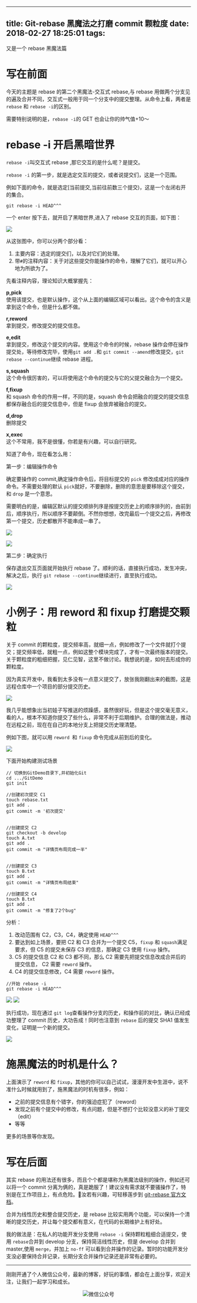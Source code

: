 
---
title: Git-rebase 黑魔法之打磨 commit 颗粒度
date: 2018-02-27 18:25:01
tags:
---

 又是一个 rebase 黑魔法篇
<!--more-->

# 写在前面

今天的主题是 rebase 的第二个黑魔法-交互式 rebase,与 rebase 用做两个分支见的遍及合并不同，交互式一般用于同一个分支中的提交整理。从命令上看，两者是 ` rebase ` 和 ` rebase -i `的区别。

需要特别说明的是，` rebase -i `的 GET 也会让你的帅气值+10～

# rebase -i 开启黑暗世界

`rebase -i`叫交互式 rebase ,那它交互的是什么呢？是提交。

`rebase -i` 的第一步，就是选定交互的提交，或者说提交们，这是一个范围。

 例如下面的命令，就是选定[当前提交,当前往前数三个提交)，这是一个左闭右开的集合。
```
git rebase -i HEAD^^^
```

一个 enter 按下去，就开启了黑暗世界,进入了 rebase 交互的页面，如下图：

![](http://raw.githubusercontent.com/DRPrincess/BlogImages/master/qiniu/83501cee8c23ee4b71e878eed2fcb2d9.png)

从这张图中，你可以分两个部分看：  
1. 主要内容：选定的提交们，以及对它们的处理。  
2. 带`#`的注释内容：关于对这些提交你能操作的命令，理解了它们，就可以开心地为所欲为了。

先看注释内容，理论知识大概掌握先：

**p,pick**   
使用该提交，也是默认操作，这个从上面的编辑区域可以看出。这个命令的含义是拿到这个命令，但是什么都不做。  

**r,reword**  
拿到提交，修改提交的提交信息。

**e,edit**   
拿到提交，修改这个提交的内容。使用这个命令的时候，rebase 操作会停在操作提交处，等待修改完毕，使用`git add .`和 `git commit --amend`修改提交，`git rebase --continue`继续 rebase 进程。

**s,squash**   
这个命令很厉害的，可以将使用这个命令的提交与它的父提交融合为一个提交。

**f,fixup**   
和 squash 命令的作用一样，不同的是，squash 命令会把融合的提交的提交信息都保存融合后的提交信息中，但是 fixup 会放弃被融合的提交。

**d,drop**  
删除提交

**x,exec**  
这个不常用，我不是很懂，你若是有兴趣，可以自行研究。


知道了命令，现在看怎么用：

第一步：编辑操作命令  

确定要操作的 commit,确定操作命令后，将目标提交的 `pick` 修改成成对应的操作命令。不需要处理的默认 `pick`就好，不要删除，删除的意思是要移除这个提交，和 `drop` 是一个意思。

需要明白的是，编辑区默认的提交顺排列序是按提交历史上的顺序排列的，由前到后，顺序执行，所以顺序不要颠倒。不然你想想，改完最后一个提交之后，再修改第一个提交，历史都散开不能串成一串了。

![](http://raw.githubusercontent.com/DRPrincess/BlogImages/master/qiniu/23085c5bc1ef65b12f3799eb74e1ae14.png)

![](http://raw.githubusercontent.com/DRPrincess/BlogImages/master/qiniu/fbdcb9e57e16df5c30b84888ba7076d8.png)


第二步：确定执行  

保存退出交互页面就开始执行 rebase 了。顺利的话，直接执行成功，发生冲突，解决之后，执行 `git rebase --continue`继续进行，直至执行成功。

![](http://raw.githubusercontent.com/DRPrincess/BlogImages/master/qiniu/ce9168ec8f5e99dde4b8c6773c6d908d.png)


# 小例子：用 reword 和 fixup 打磨提交颗粒


关于 commit 的颗粒度，提交频率高，就细一点，例如修改了一个文件就打个提交；提交频率低，就粗一点，例如这整个模块完成了，才有一次最终版本的提交。关于颗粒度的粗细把握，见仁见智，这里不做讨论。我想说的是，如何去形成你的颗粒度。

因为真实开发中，我看到太多没有一点意义提交了，放张我刚翻出来的截图，这是远程仓库中一个项目的部分提交历史。

![](http://raw.githubusercontent.com/DRPrincess/BlogImages/master/qiniu/8aaa34dd181cc78e312824a7bc4808c2.png)

我几乎能想象出当初娃子写推送的烦躁感，虽然很好玩，但是这个提交毫无意义，看的人，根本不知道你提交了些什么，非常不利于后期维护。合理的做法是，推动在远程之前，现在在自己的本地分支上把提交历史理清楚。


例如下图，就可以用 `reword `和 `fixup` 命令完成从前到后的变化。

![](http://raw.githubusercontent.com/DRPrincess/BlogImages/master/qiniu/1dc954ff48cc92c871c8baa574c8211c.png)

下面开始构建测试场景
```
// 切换到GitDemo目录下,并初始化Git
cd .../GitDemo  
git init  

//创建初次提交 C1
touch rebase.txt
git add .
git commit -m '初次提交'  


//创建提交 C2
git checkout -b develop
touch A.txt
git add .
git commit -m "详情页布局完成一半"


//创建提交 C3
touch B.txt
git add .
git commit -m "详情页布局结束"

//创建提交 C4
touch B.txt
git add .
git commit -m "修复了2个bug"

```

分析：
1. 改动范围有 C2，C3，C4，确定使用 `HEAD^^^`
2. 要达到如上场景，要把 C2 和 C3 合并为一个提交 C5，`fixup` 和 `squash`满足要求，但 C5 的提交未保存 C3 的信息，那确定 C3 使用  `fixup` 操作。
3. C5 的提交信息 C2 和 C3 都不同，那么 C2 需要先把提交信息改成合并后的提交信息， C2 需要 `reword` 操作。
4. C4 的提交信息修改，C4 需要 `reword` 操作。

```
//开始 rebase -i
git rebase -i HEAD^^^
```

![](http://raw.githubusercontent.com/DRPrincess/BlogImages/master/qiniu/3d90dfdc1505939e060f788c69d1bef3.png)
![](http://raw.githubusercontent.com/DRPrincess/BlogImages/master/qiniu/7540658dc8ed1940d6f43c6735020635.png)

执行成功，现在通过 `git log`查看操作分支的历史，和操作前的对比，确认已经成功整理了 commit 历史，大功告成！同时也注意到 `rebase` 后的提交 SHA1 值发生变化，证明是一个新的提交。

![](http://raw.githubusercontent.com/DRPrincess/BlogImages/master/qiniu/505fca382c3e617cf411e0045fd53776.png)


# 施黑魔法的时机是什么？

上面演示了 `reword` 和 `fixup`，其他的你可以自己试试，漫漫开发中生涯中，说不准什么时候就用到了，施黑魔法的时机有很多，例如：

- 之前的提交信息有个错字，你的强迫症犯了（reword）
- 发现之前有个提交中的修改，有点问题，但是不想打个比较没意义的补丁提交（edit）
- 等等

更多的场景等你发现。


# 写在后面

其实 rebase 的用法还有很多，而且个个都是堪称为黑魔法级别的操作，例如还可以将一个 commit 分离为俩的，真是跪服了！建议没有需求就不要骚操作了，特别是在工作项目上，有点危险。汝若有兴趣，可轻移莲步到 [git-rebase 官方文档](https://git-scm.com/docs/git-rebase)。

合并为线性历史和整合提交历史，是 rebase 比较实用两个功能，可以保持一个清晰的提交历史，并让每个提交都有意义，在代码的长期维护上有好处。

我的做法是：在私人的功能开发分支使用 `rebase -i` 保持颗粒粗细合适提交，使用 `rebase`合并到 develop 分支，保持简洁线性历史，但是 develop 合并到 master,使用 `merge`，并加上 `no-ff` 可以看到合并操作的记录。暂时的功能开发分支没必要保持合并记录，长期分支合并操作记录还是非常有必要的。


---

刚刚开通了个人微信公众号，最新的博客，好玩的事情，都会在上面分享，欢迎关注，让我们一起学习和成长。

<div  align="center">    

![微信公众号](http://raw.githubusercontent.com/DRPrincess/BlogImages/master/qiniu/qrcode_for_gh_e8f891ce77fb_258.jpg)

</div>
